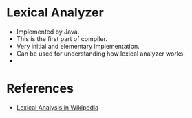 # Lexical Analyzer
- Implemented by Java.  
- This is the first part of compiler.  
- Very initial and elementary implementation.
- Can be used for understanding how lexical analyzer works.
- 
# References
- [Lexical Analysis in Wikipedia](https://en.wikipedia.org/wiki/Lexical_analysis)
